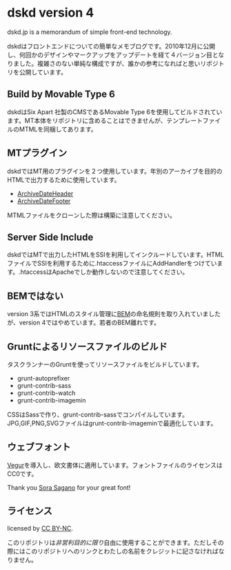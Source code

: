 # dskd version 4

dskd.jp is a memorandum of simple front-end technology.

dskdはフロントエンドについての簡単なメモブログです。2010年12月に公開し、何回かのデザインやマークアップをアップデートを経て４バージョン目となりました。複雑さのない単純な構成ですが、誰かの参考になればと思いリポジトリを公開しています。

## Build by Movable Type 6

dskdはSix Apart 社製のCMSであるMovable Type 6を使用してビルドされています。MT本体をリポジトリに含めることはできませんが、テンプレートファイルのMTMLを同梱してあります。

## MTプラグイン

dskdではMT用のプラグインを２つ使用しています。年別のアーカイブを目的のHTMLで出力するために使用しています。

+ [ArchiveDateHeader](http://kalsey.com/2002/08/archive_date_header_plugin/)
+ [ArchiveDateFooter](http://www.koikikukan.com/archives/2006/06/19-010000.php)

MTMLファイルをクローンした際は構築に注意してください。

## Server Side Include

dskdではMTで出力したHTMLをSSIを利用してインクルードしています。HTMLファイルでSSIを利用するために.htaccessファイルにAddHandlerをつけています。.htaccessはApacheでしか動作しないので注意してください。

## BEMではない

version 3系ではHTMLのスタイル管理に[BEM](http://bem.info/)の命名規則を取り入れていましたが、version 4ではやめています。若者のBEM離れです。

## Gruntによるリソースファイルのビルド

タスクランナーのGruntを使ってリソースファイルをビルドしています。

+ grunt-autoprefixer
+ grunt-contrib-sass
+ grunt-contrib-watch
+ grunt-contrib-imagemin

CSSはSassで作り、grunt-contrib-sassでコンパイルしています。JPG,GIF,PNG,SVGファイルはgrunt-contrib-imageminで最適化しています。

## ウェブフォント

[Vegur](http://dotcolon.net/font/vegur/)を導入し、欧文書体に適用しています。フォントファイルのライセンスはCC0です。

Thank you [Sora Sagano](https://twitter.com/sorasagano) for your great font!

## ライセンス

licensed by [CC BY-NC](http://creativecommons.org/licenses/by-nc/4.0/).

このリポジトリは*非営利目的に限り*自由に使用することができます。ただしその際にはこのリポジトリへのリンクとわたしの名前をクレジットに記さなければなりません。
